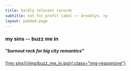 ```yaml
---
title: hardly relevant records 
subtitle: not for profit label ~~ brooklyn, ny
layout: padded-page
---
```

### my sins -- buzz me in 
##### "burnout rock for big city romantics"
<a href="band">
![my sins](/img/buzz_me_in.jpg){:class="img-responsive"}
</a>
